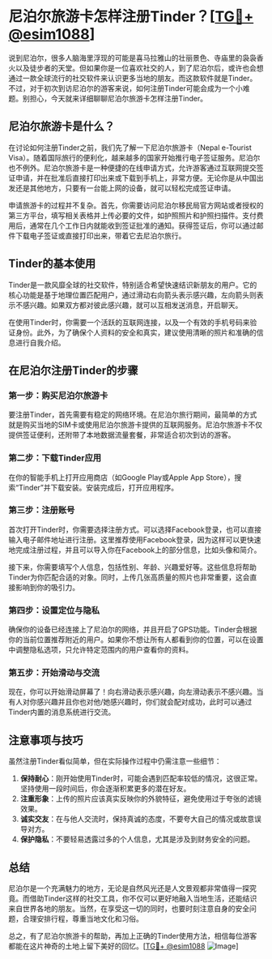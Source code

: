 # 尼泊尔旅游卡怎样注册Tinder？[[TG💪+ @esim1088](https://t.me/s/esim1088)]

说到尼泊尔，很多人脑海里浮现的可能是喜马拉雅山的壮丽景色、寺庙里的袅袅香火以及徒步者的天堂。但如果你是一位喜欢社交的人，到了尼泊尔后，或许也会想通过一款全球流行的社交软件来认识更多当地的朋友。而这款软件就是Tinder。不过，对于初次到访尼泊尔的游客来说，如何注册Tinder可能会成为一个小难题。别担心，今天就来详细聊聊尼泊尔旅游卡怎样注册Tinder。

## 尼泊尔旅游卡是什么？

在讨论如何注册Tinder之前，我们先了解一下尼泊尔旅游卡（Nepal e-Tourist Visa）。随着国际旅行的便利化，越来越多的国家开始推行电子签证服务。尼泊尔也不例外。尼泊尔旅游卡是一种便捷的在线申请方式，允许游客通过互联网提交签证申请，并在批准后直接打印出来或下载到手机上，非常方便。无论你是从中国出发还是其他地方，只要有一台能上网的设备，就可以轻松完成签证申请。

申请旅游卡的过程并不复杂。首先，你需要访问尼泊尔移民局官方网站或者授权的第三方平台，填写相关表格并上传必要的文件，如护照照片和护照扫描件。支付费用后，通常在几个工作日内就能收到签证批准的通知。获得签证后，你可以通过邮件下载电子签证或直接打印出来，带着它去尼泊尔旅行。

## Tinder的基本使用

Tinder是一款风靡全球的社交软件，特别适合希望快速结识新朋友的用户。它的核心功能是基于地理位置匹配用户，通过滑动右向箭头表示感兴趣，左向箭头则表示不感兴趣。如果双方都对彼此感兴趣，就可以互相发送消息，开启聊天。

在使用Tinder时，你需要一个活跃的互联网连接，以及一个有效的手机号码来验证身份。此外，为了确保个人资料的安全和真实，建议使用清晰的照片和准确的信息进行自我介绍。

## 在尼泊尔注册Tinder的步骤

### 第一步：购买尼泊尔旅游卡

要注册Tinder，首先需要有稳定的网络环境。在尼泊尔旅行期间，最简单的方式就是购买当地的SIM卡或使用尼泊尔旅游卡提供的互联网服务。尼泊尔旅游卡不仅提供签证便利，还附带了本地数据流量套餐，非常适合初次到访的游客。

### 第二步：下载Tinder应用

在你的智能手机上打开应用商店（如Google Play或Apple App Store），搜索“Tinder”并下载安装。安装完成后，打开应用程序。

### 第三步：注册账号

首次打开Tinder时，你需要选择注册方式。可以选择Facebook登录，也可以直接输入电子邮件地址进行注册。这里推荐使用Facebook登录，因为这样可以更快速地完成注册过程，并且可以导入你在Facebook上的部分信息，比如头像和简介。

接下来，你需要填写个人信息，包括性别、年龄、兴趣爱好等。这些信息将帮助Tinder为你匹配合适的对象。同时，上传几张高质量的照片也非常重要，这会直接影响到你的吸引力。

### 第四步：设置定位与隐私

确保你的设备已经连接上了尼泊尔的网络，并且开启了GPS功能。Tinder会根据你的当前位置推荐附近的用户。如果你不想让所有人都看到你的位置，可以在设置中调整隐私选项，只允许特定范围内的用户查看你的资料。

### 第五步：开始滑动与交流

现在，你可以开始滑动屏幕了！向右滑动表示感兴趣，向左滑动表示不感兴趣。当有人对你感兴趣并且你也对他/她感兴趣时，你们就会配对成功，此时可以通过Tinder内置的消息系统进行交流。

## 注意事项与技巧

虽然注册Tinder看似简单，但在实际操作过程中仍需注意一些细节：

1. **保持耐心**：刚开始使用Tinder时，可能会遇到匹配率较低的情况，这很正常。坚持使用一段时间后，你会逐渐积累更多的潜在好友。
2. **注重形象**：上传的照片应该真实反映你的外貌特征，避免使用过于夸张的滤镜效果。
3. **诚实交友**：在与他人交流时，保持真诚的态度，不要夸大自己的情况或故意误导对方。
4. **保护隐私**：不要轻易透露过多的个人信息，尤其是涉及到财务安全的问题。

## 总结

尼泊尔是一个充满魅力的地方，无论是自然风光还是人文景观都非常值得一探究竟。而借助Tinder这样的社交工具，你不仅可以更好地融入当地生活，还能结识来自世界各地的朋友。当然，在享受这一切的同时，也要时刻注意自身的安全问题，合理安排行程，尊重当地文化和习俗。

总之，有了尼泊尔旅游卡的帮助，再加上正确的Tinder使用方法，相信每位游客都能在这片神奇的土地上留下美好的回忆。[[TG💪+ @esim1088](https://t.me/s/esim1088) ![Image](https://i.postimg.cc/4NQfJmqS/Snipaste-2025-05-13-00-14-12.png)]